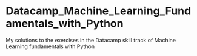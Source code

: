 # Datacamp_Machine_Learning_Fundamentals_with_Python
My solutions to the exercises in the Datacamp skill track of Machine Learning fundamentals with Python
